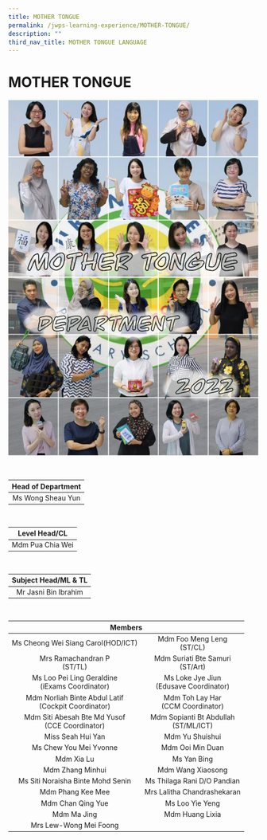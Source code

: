 ```yaml
---
title: MOTHER TONGUE
permalink: /jwps-learning-experience/MOTHER-TONGUE/
description: ""
third_nav_title: MOTHER TONGUE LANGUAGE
---
```


# MOTHER TONGUE
![](/images/JWPS%20LEARNING%20EXPERIENCE/Mother%20Tongue/Mother%20Tongue%20Department.jpg)

<br>

| Head of Department |
|:------------------:|
|  Ms Wong Sheau Yun |

<br>

|   Level Head/CL  |
|:----------------:|
| Mdm Pua Chia Wei |

<br>

| Subject Head/ML & TL |
|:--------------------:|
| Mr Jasni Bin Ibrahim |

<br>

<table>
<thead>
  <tr>
    <th colspan="2" style="text-align: center;">Members</th>
  </tr>
</thead>
<tbody>
  <tr>
    <td style="text-align: center;">Ms Cheong Wei Siang Carol(HOD/ICT)</td>
    <td style="text-align: center;">Mdm Foo Meng Leng<br>(ST/CL)</td>
  </tr>
  <tr>
    <td style="text-align: center;"> Mrs Ramachandran P<br>(ST/TL)</td>
    <td style="text-align: center;"> Mdm Suriati Bte Samuri<br>(ST/Art)</td>
  </tr>
  <tr>
    <td style="text-align: center;"> Ms Loo Pei Ling Geraldine<br>(iExams Coordinator)</td>
    <td style="text-align: center;">Ms Loke Jye Jiun<br>(Edusave Coordinator)<br></td>
  </tr>
  <tr>
    <td style="text-align: center;">Mdm Norliah Binte Abdul Latif<br>(Cockpit Coordinator)<br></td>
    <td style="text-align: center;">Mdm Toh Lay Har<br>(CCM Coordinator)</td>
  </tr>
  <tr>
    <td style="text-align: center;">Mdm Siti Abesah Bte Md Yusof<br>(CCE Coordinator)<br></td>
    <td style="text-align: center;">Mdm Sopianti Bt Abdullah<br>(ST/ML/ICT)</td>
  </tr>
  <tr>
    <td style="text-align: center;">Miss Seah Hui Yan<br></td>
    <td style="text-align: center;">  Mdm Yu Shuishui </td>
  </tr>
  <tr>
    <td style="text-align: center;"> Ms Chew You Mei Yvonne</td>
    <td style="text-align: center;">Mdm Ooi Min Duan</td>
  </tr>
  <tr>
    <td style="text-align: center;">Mdm Xia Lu</td>
    <td style="text-align: center;">Ms Yan Bing<br></td>
  </tr>
  <tr>
    <td style="text-align: center;">Mdm Zhang Minhui  </td>
    <td style="text-align: center;">Mdm Wang Xiaosong </td>
  </tr>
  <tr>
    <td style="text-align: center;">Ms Siti Noraisha Binte Mohd Senin</td>
    <td style="text-align: center;"> Ms Thilaga Rani D/O Pandian</td>
  </tr>
  <tr>
    <td style="text-align: center;">Mdm Phang Kee Mee</td>
    <td style="text-align: center;">Mrs Lalitha Chandrashekaran</td>
  </tr>
  <tr>
    <td style="text-align: center;">Mdm Chan Qing Yue</td>
    <td style="text-align: center;"> Ms Loo Yie Yeng<br></td>
  </tr>
  <tr>
    <td style="text-align: center;">Mdm Ma Jing<br></td>
    <td style="text-align: center;">Mdm Huang Lixia</td>
  </tr>
  <tr>
    <td style="text-align: center;"> Mrs Lew-Wong Mei Foong</td>
    <td> </td>
  </tr>
</tbody>
</table>
